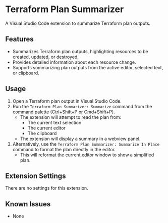 # Terraform Plan Summarizer

A Visual Studio Code extension to summarize Terraform plan outputs.

## Features

-   Summarizes Terraform plan outputs, highlighting resources to be created, updated, or destroyed.
-   Provides detailed information about each resource change.
-   Supports summarizing plan outputs from the active editor, selected text, or clipboard.

## Usage

1.  Open a Terraform plan output in Visual Studio Code.
2.  Run the `Terraform Plan Summarizer: Summarize` command from the command palette (Ctrl+Shift+P or Cmd+Shift+P).
    *   The extension will attempt to read the plan from:
        *   The current text selection
        *   The current editor
        *   The clipboard
    *   The extension will display a summary in a webview panel.
3.  Alternatively, use the `Terraform Plan Summarizer: Summarize In Place` command to format the plan directly in the editor.
    *   This will reformat the current editor window to show a simplified plan.

## Extension Settings

There are no settings for this extension.

## Known Issues

-   None
